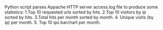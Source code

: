 Python script parses Appache HTTP server access.log file to produce some statistics:
1.Top 10 requested urls sorted by hits.
2.Top 10 visitors by ip sorted by hits.
3.Total hits per month sorted by month.
4. Unique visits (by ip) per month.
5. Top 10 ips barchart per month.
